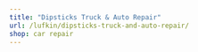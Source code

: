 ```yaml
---
title: "Dipsticks Truck & Auto Repair"
url: /lufkin/dipsticks-truck-and-auto-repair/
shop: car repair
---
```

